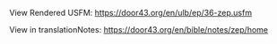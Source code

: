 View Rendered USFM: https://door43.org/en/ulb/ep/36-zep.usfm

View in translationNotes: https://door43.org/en/bible/notes/zep/home
